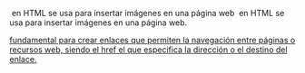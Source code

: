<img> en HTML se usa para insertar imágenes en una página web <img> en HTML se usa para insertar imágenes en una página web.

<a href=""> fundamental para crear enlaces que permiten la navegación entre páginas o recursos web, siendo el href el que especifica la dirección o el destino del enlace.
